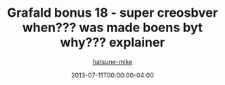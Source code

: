 ---
title: "Grafald bonus 18 - super creosbver when??? was made boens byt why??? explainer"
type: "image"
date: 2013-07-11T00:00:00-04:00
draft: false
categories:
- comics
- collaborations
tags:
- grafald
image_path: "../img/2013/bonus_18.png"
alt_text: ""
author: "[hatsune-mike](https://cohost.org/hatsune-mike)"
---